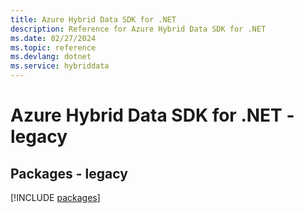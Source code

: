 ```yaml
---
title: Azure Hybrid Data SDK for .NET
description: Reference for Azure Hybrid Data SDK for .NET
ms.date: 02/27/2024
ms.topic: reference
ms.devlang: dotnet
ms.service: hybriddata
---
```

# Azure Hybrid Data SDK for .NET - legacy
## Packages - legacy
[!INCLUDE [packages](hybrid-data-index.md)]